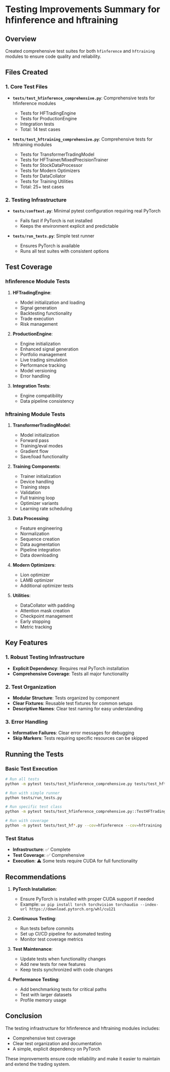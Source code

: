# Testing Improvements Summary for hfinference and hftraining

## Overview
Created comprehensive test suites for both `hfinference` and `hftraining` modules to ensure code quality and reliability.

## Files Created

### 1. Core Test Files
- **`tests/test_hfinference_comprehensive.py`**: Comprehensive tests for hfinference modules
  - Tests for HFTradingEngine
  - Tests for ProductionEngine
  - Integration tests
  - Total: 14 test cases

- **`tests/test_hftraining_comprehensive.py`**: Comprehensive tests for hftraining modules
  - Tests for TransformerTradingModel
  - Tests for HFTrainer/MixedPrecisionTrainer
  - Tests for StockDataProcessor
  - Tests for Modern Optimizers
  - Tests for DataCollator
  - Tests for Training Utilities
  - Total: 25+ test cases

### 2. Testing Infrastructure
- **`tests/conftest.py`**: Minimal pytest configuration requiring real PyTorch
  - Fails fast if PyTorch is not installed
  - Keeps the environment explicit and predictable

- **`tests/run_tests.py`**: Simple test runner
  - Ensures PyTorch is available
  - Runs all test suites with consistent options

## Test Coverage

### hfinference Module Tests
1. **HFTradingEngine**:
   - Model initialization and loading
   - Signal generation
   - Backtesting functionality
   - Trade execution
   - Risk management

2. **ProductionEngine**:
   - Engine initialization
   - Enhanced signal generation
   - Portfolio management
   - Live trading simulation
   - Performance tracking
   - Model versioning
   - Error handling

3. **Integration Tests**:
   - Engine compatibility
   - Data pipeline consistency

### hftraining Module Tests
1. **TransformerTradingModel**:
   - Model initialization
   - Forward pass
   - Training/eval modes
   - Gradient flow
   - Save/load functionality

2. **Training Components**:
   - Trainer initialization
   - Device handling
   - Training steps
   - Validation
   - Full training loop
   - Optimizer variants
   - Learning rate scheduling

3. **Data Processing**:
   - Feature engineering
   - Normalization
   - Sequence creation
   - Data augmentation
   - Pipeline integration
   - Data downloading

4. **Modern Optimizers**:
   - Lion optimizer
   - LAMB optimizer
   - Additional optimizer tests

5. **Utilities**:
   - DataCollator with padding
   - Attention mask creation
   - Checkpoint management
   - Early stopping
   - Metric tracking

## Key Features

### 1. Robust Testing Infrastructure
- **Explicit Dependency**: Requires real PyTorch installation
- **Comprehensive Coverage**: Tests all major functionality

### 2. Test Organization
- **Modular Structure**: Tests organized by component
- **Clear Fixtures**: Reusable test fixtures for common setups
- **Descriptive Names**: Clear test naming for easy understanding

### 3. Error Handling
- **Informative Failures**: Clear error messages for debugging
- **Skip Markers**: Tests requiring specific resources can be skipped

## Running the Tests

### Basic Test Execution
```bash
# Run all tests
python -m pytest tests/test_hfinference_comprehensive.py tests/test_hftraining_comprehensive.py -v

# Run with simple runner
python tests/run_tests.py

# Run specific test class
python -m pytest tests/test_hfinference_comprehensive.py::TestHFTradingEngine -v

# Run with coverage
python -m pytest tests/test_hf*.py --cov=hfinference --cov=hftraining
```

### Test Status
- **Infrastructure**: ✅ Complete
- **Test Coverage**: ✅ Comprehensive
- **Execution**: ⚠️ Some tests require CUDA for full functionality

## Recommendations

1. **PyTorch Installation**: 
   - Ensure PyTorch is installed with proper CUDA support if needed
   - Example: `uv pip install torch torchvision torchaudio --index-url https://download.pytorch.org/whl/cu121`

2. **Continuous Testing**:
   - Run tests before commits
   - Set up CI/CD pipeline for automated testing
   - Monitor test coverage metrics

3. **Test Maintenance**:
   - Update tests when functionality changes
   - Add new tests for new features
   - Keep tests synchronized with code changes

4. **Performance Testing**:
   - Add benchmarking tests for critical paths
   - Test with larger datasets
   - Profile memory usage

## Conclusion

The testing infrastructure for hfinference and hftraining modules includes:
- Comprehensive test coverage
- Clear test organization and documentation
- A simple, explicit dependency on PyTorch

These improvements ensure code reliability and make it easier to maintain and extend the trading system.
